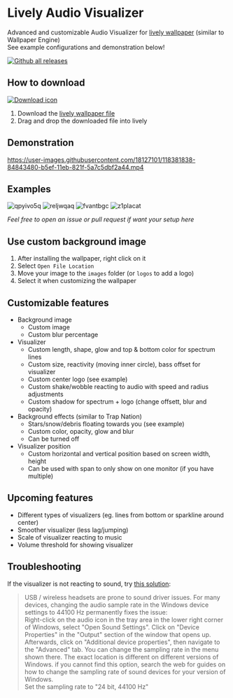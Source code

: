 # Lively Audio Visualizer

Advanced and customizable Audio Visualizer for [lively wallpaper](https://rocksdanister.github.io/lively/) (similar to Wallpaper Engine)  
See example configurations and demonstration below!

[![Github all releases](https://img.shields.io/github/downloads/elias123tre/lively-audio-visualizer/total.svg?style=flat-square&label=total%20downloads)](https://github.com/elias123tre/lively-audio-visualizer/releases/latest/download/Circle-Audio-Visualizer.zip)


## How to download

[![Download icon](https://img.shields.io/badge/dynamic/json?color=brightgreen&label=Download&query=%24.tag_name&url=https%3A%2F%2Fapi.github.com%2Frepos%2Felias123tre%2Flively-audio-visualizer%2Freleases%2Flatest&style=for-the-badge)](https://github.com/elias123tre/lively-audio-visualizer/releases/latest/download/Circle-Audio-Visualizer.zip)

1. Download the [lively wallpaper file](https://github.com/elias123tre/lively-audio-visualizer/releases/latest/download/Circle-Audio-Visualizer.zip)
2. Drag and drop the downloaded file into lively

## Demonstration

https://user-images.githubusercontent.com/18127101/118381838-84843480-b5ef-11eb-821f-5a7c5dbf2a44.mp4

## Examples

![qpyivo5q](https://user-images.githubusercontent.com/18127101/118381983-bb0e7f00-b5f0-11eb-9032-0ffc6f086f2a.gif) ![reljwqaq](https://user-images.githubusercontent.com/18127101/118381985-c19cf680-b5f0-11eb-9d61-bd5e7e75c551.gif) ![fvantbgc](https://user-images.githubusercontent.com/18127101/118382057-8b13ab80-b5f1-11eb-8a4a-ca2ac0533b25.gif) ![z1placat](https://user-images.githubusercontent.com/18127101/118382119-6bc94e00-b5f2-11eb-95a0-dd7d33461e7e.gif)

_Feel free to open an issue or pull request if want your setup here_

## Use custom background image

1. After installing the wallpaper, right click on it
2. Select `Open File Location`
3. Move your image to the `images` folder (or `logos` to add a logo)
4. Select it when customizing the wallpaper

## Customizable features

- Background image
  - Custom image
  - Custom blur percentage
- Visualizer
  - Custom length, shape, glow and top & bottom color for spectrum lines
  - Custom size, reactivity (moving inner circle), bass offset for visualizer
  - Custom center logo (see example)
  - Custom shake/wobble reacting to audio with speed and radius adjustments
  - Custom shadow for spectrum + logo (change offsett, blur and opacity)
- Background effects (similar to Trap Nation)
  - Stars/snow/debris floating towards you (see example)
  - Custom color, opacity, glow and blur
  - Can be turned off
- Visualizer position
  - Custom horizontal and vertical position based on screen width, height
  - Can be used with span to only show on one monitor (if you have multiple)

## Upcoming features

- Different types of visualizers (eg. lines from bottom or sparkline around center)
- Smoother visualizer (less lag/jumping)
- Scale of visualizer reacting to music
- Volume threshold for showing visualizer

## Troubleshooting

If the visualizer is not reacting to sound, try [this solution](https://help.wallpaperengine.io/en/audio/audiodetection.html#_2-hardware-specific-issues):

> USB / wireless headsets are prone to sound driver issues. For many devices, changing the audio sample rate in the Windows device settings to 44100 Hz permanently fixes the issue:  
> Right-click on the audio icon in the tray area in the lower right corner of Windows, select "Open Sound Settings". Click on "Device Properties" in the "Output" section of the window that opens up. Afterwards, click on "Additional device properties", then navigate to the "Advanced" tab. You can change the sampling rate in the menu shown there. The exact location is different on different versions of Windows. if you cannot find this option, search the web for guides on how to change the sampling rate of sound devices for your version of Windows.  
> Set the sampling rate to "24 bit, 44100 Hz"
